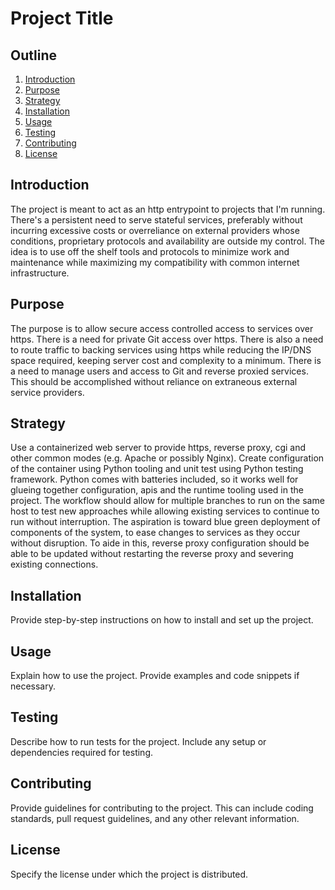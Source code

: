 # Project Title

## Outline

1. [Introduction](#introduction)
2. [Purpose](#purpose)
3. [Strategy](#strategy)
4. [Installation](#installation)
5. [Usage](#usage)
6. [Testing](#testing)
7. [Contributing](#contributing)
8. [License](#license)

## Introduction

The project is meant to act as an http entrypoint to projects that I'm running.  There's a persistent need to serve
stateful services, preferably without incurring excessive costs or overreliance on external providers whose conditions, proprietary protocols and availability are outside my control.  The idea is to use off the shelf tools and protocols to minimize work and maintenance while maximizing my compatibility with common internet infrastructure.

## Purpose

The purpose is to allow secure access controlled access to services over https.  There is a need for private Git
access over https.  There is also a need to route traffic to backing services using
https while reducing the IP/DNS space required, keeping server cost and complexity to a minimum.
There is a need to manage users and access to Git and reverse proxied services.  This should be accomplished without reliance on extraneous external service providers.

## Strategy

Use a containerized web server to provide https, reverse proxy, cgi and other common modes (e.g. Apache or possibly Nginx).  Create
configuration of the container using Python tooling and unit test using Python testing framework.
Python comes with batteries included, so it works well for glueing together configuration, apis and the runtime tooling used in the project.  The workflow should allow for multiple branches to run on the same host to test new approaches while allowing existing services to continue to run without interruption.  The aspiration is toward blue green deployment of components of the system, to ease changes to services as they occur without disruption.  To aide in this, reverse proxy configuration should be able to be updated without restarting the reverse proxy and severing existing connections.

## Installation

Provide step-by-step instructions on how to install and set up the project.

## Usage

Explain how to use the project. Provide examples and code snippets if necessary.

## Testing

Describe how to run tests for the project. Include any setup or dependencies required for testing.

## Contributing

Provide guidelines for contributing to the project. This can include coding standards, pull request guidelines, and any other relevant information.

## License

Specify the license under which the project is distributed.